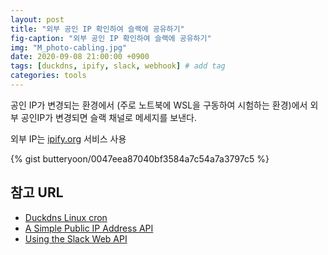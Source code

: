 ```yaml
---
layout: post
title: "외부 공인 IP 확인하여 슬랙에 공유하기"
fig-caption: "외부 공인 IP 확인하여 슬랙에 공유하기"
img: "M_photo-cabling.jpg"
date: 2020-09-08 21:00:00 +0900
tags: [duckdns, ipify, slack, webhook] # add tag
categories: tools
---
```


공인 IP가 변경되는 환경에서 (주로 노트북에 WSL을 구동하여 시험하는 환경)에서 외부 공인IP가 변경되면 슬랙 채널로 메세지를 보낸다. 

외부 IP는 [ipify.org](https://www.ipify.org) 서비스 사용

{% gist butteryoon/0047eea87040bf3584a7c54a7a3797c5 %} 



## 참고 URL 

- [Duckdns Linux cron](https://www.duckdns.org/install.jsp)
- [A Simple Public IP Address API](https://www.ipify.org)
- [Using the Slack Web API](https://api.slack.com/web)